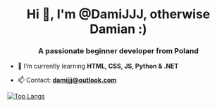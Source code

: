<h1 align="center">Hi 👋, I'm @DamiJJJ, otherwise Damian :)</h1>
<h3 align="center">A passionate beginner developer from Poland</h3>

- 🌱 I’m currently learning **HTML, CSS, JS, Python & .NET**

- 📫 Contact: **damijjj@outlook.com**

<span align="center">[![Top Langs](https://github-readme-stats.vercel.app/api/top-langs/?username=DamiJJJ&layout=compact&theme=radical)](https://github.com/DamiJJJ/github-readme-stats)</span>
